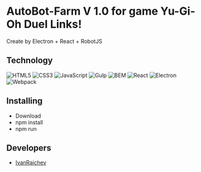 # AutoBot-Farm V 1.0 for game Yu-Gi-Oh Duel Links! 

Create by Electron + React + RobotJS


## Technology
![HTML5](https://img.shields.io/badge/-HTML5-e34f26?logo=html5&logoColor=white)
![CSS3](https://img.shields.io/badge/-CSS3-1572b6?logo=css3&logoColor=white)
![JavaScript](https://img.shields.io/badge/-JavaScript-f7df1e?logo=javaScript&logoColor=black)
![Gulp](https://img.shields.io/badge/-Gulp-99d6f8?logo=gulp&logoColor=black)
![BEM](https://img.shields.io/badge/-BEM-yellowgreen)
![React](https://img.shields.io/badge/-React-1572b6?logo=react&logoColor=yellowblue)
![Electron](https://img.shields.io/badge/-Electron-f7df2e?logo=electron&logoColor=yelloworange)
![Webpack](https://img.shields.io/badge/-Webpack-yellowblack)

## Installing

- Download
- npm install
- npm run 


## Developers

- [IvanRaichev](https://github.com/IvanRaichev)
